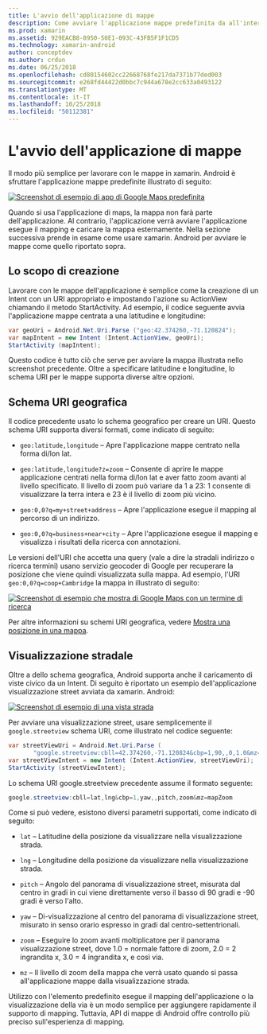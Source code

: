 ```yaml
---
title: L'avvio dell'applicazione di mappe
description: Come avviare l'applicazione mappe predefinita da all'interno dell'app xamarin. Android.
ms.prod: xamarin
ms.assetid: 929EACB8-8950-50E1-093C-43FB5F1F1CD5
ms.technology: xamarin-android
author: conceptdev
ms.author: crdun
ms.date: 06/25/2018
ms.openlocfilehash: cd80154602cc22668768fe217da7371b77ded003
ms.sourcegitcommit: e268fd44422d0bbc7c944a678e2cc633a0493122
ms.translationtype: MT
ms.contentlocale: it-IT
ms.lasthandoff: 10/25/2018
ms.locfileid: "50112381"
---
```

# <a name="launching-the-maps-application"></a>L'avvio dell'applicazione di mappe

Il modo più semplice per lavorare con le mappe in xamarin. Android è sfruttare l'applicazione mappe predefinite illustrato di seguito:

[![Screenshot di esempio di app di Google Maps predefinita](maps-application-images/01-mapsapplication.png)](maps-application-images/01-mapsapplication.png#lightbox)

Quando si usa l'applicazione di maps, la mappa non farà parte dell'applicazione. Al contrario, l'applicazione verrà avviare l'applicazione esegue il mapping e caricare la mappa esternamente. Nella sezione successiva prende in esame come usare xamarin. Android per avviare le mappe come quello riportato sopra.


## <a name="creating-the-intent"></a>Lo scopo di creazione

Lavorare con le mappe dell'applicazione è semplice come la creazione di un Intent con un URI appropriato e impostando l'azione su ActionView chiamando il metodo StartActivity. Ad esempio, il codice seguente avvia l'applicazione mappe centrata a una latitudine e longitudine:

```csharp
var geoUri = Android.Net.Uri.Parse ("geo:42.374260,-71.120824");
var mapIntent = new Intent (Intent.ActionView, geoUri);
StartActivity (mapIntent);
```

Questo codice è tutto ciò che serve per avviare la mappa illustrata nello screenshot precedente. Oltre a specificare latitudine e longitudine, lo schema URI per le mappe supporta diverse altre opzioni.


## <a name="geo-uri-scheme"></a>Schema URI geografica

Il codice precedente usato lo schema geografico per creare un URI. Questo schema URI supporta diversi formati, come indicato di seguito:

-   `geo:latitude,longitude` &ndash; Apre l'applicazione mappe centrato nella forma di/lon lat. 

-   `geo:latitude,longitude?z=zoom` &ndash; Consente di aprire le mappe applicazione centrati nella forma di/lon lat e aver fatto zoom avanti al livello specificato. Il livello di zoom può variare da 1 a 23: 1 consente di visualizzare la terra intera e 23 è il livello di zoom più vicino.

-   `geo:0,0?q=my+street+address` &ndash; Apre l'applicazione esegue il mapping al percorso di un indirizzo. 

-   `geo:0,0?q=business+near+city` &ndash; Apre l'applicazione esegue il mapping e visualizza i risultati della ricerca con annotazioni. 


Le versioni dell'URI che accetta una query (vale a dire la stradali indirizzo o ricerca termini) usano servizio geocoder di Google per recuperare la posizione che viene quindi visualizzata sulla mappa. Ad esempio, l'URI `geo:0,0?q=coop+Cambridge` la mappa in illustrato di seguito:

[![Screenshot di esempio che mostra di Google Maps con un termine di ricerca](maps-application-images/02-mapsearch.png)](maps-application-images/02-mapsearch.png#lightbox)



Per altre informazioni su schemi URI geografica, vedere [Mostra una posizione in una mappa](http://developer.android.com/guide/components/intents-common.html#Maps).


## <a name="street-view"></a>Visualizzazione stradale

Oltre a dello schema geografica, Android supporta anche il caricamento di viste civico da un Intent. Di seguito è riportato un esempio dell'applicazione visualizzazione street avviata da xamarin. Android:

[![Screenshot di esempio di una vista strada](maps-application-images/03-streetview.png)](maps-application-images/03-streetview.png#lightbox)

Per avviare una visualizzazione street, usare semplicemente il `google.streetview` schema URI, come illustrato nel codice seguente:

```csharp
var streetViewUri = Android.Net.Uri.Parse (
       "google.streetview:cbll=42.374260,-71.120824&cbp=1,90,,0,1.0&mz=20");  
var streetViewIntent = new Intent (Intent.ActionView, streetViewUri);  
StartActivity (streetViewIntent);
```

Lo schema URI google.streetview precedente assume il formato seguente:

```csharp
google.streetview:cbll=lat,lng&cbp=1,yaw,,pitch,zoom&mz=mapZoom
```

Come si può vedere, esistono diversi parametri supportati, come indicato di seguito:

-   `lat` &ndash; Latitudine della posizione da visualizzare nella visualizzazione strada.

-   `lng` &ndash; Longitudine della posizione da visualizzare nella visualizzazione strada.

-   `pitch` &ndash; Angolo del panorama di visualizzazione street, misurata dal centro in gradi in cui viene direttamente verso il basso di 90 gradi e -90 gradi è verso l'alto.

-   `yaw` &ndash; Di-visualizzazione al centro del panorama di visualizzazione street, misurato in senso orario espresso in gradi dal centro-settentrionali.

-   `zoom` &ndash; Eseguire lo zoom avanti moltiplicatore per il panorama visualizzazione street, dove 1.0 = normale fattore di zoom, 2.0 = 2 ingrandita x, 3.0 = 4 ingrandita x, e così via.

-   `mz` &ndash; Il livello di zoom della mappa che verrà usato quando si passa all'applicazione mappe dalla visualizzazione strada.


Utilizzo con l'elemento predefinito esegue il mapping dell'applicazione o la visualizzazione della via è un modo semplice per aggiungere rapidamente il supporto di mapping. Tuttavia, API di mappe di Android offre controllo più preciso sull'esperienza di mapping.
